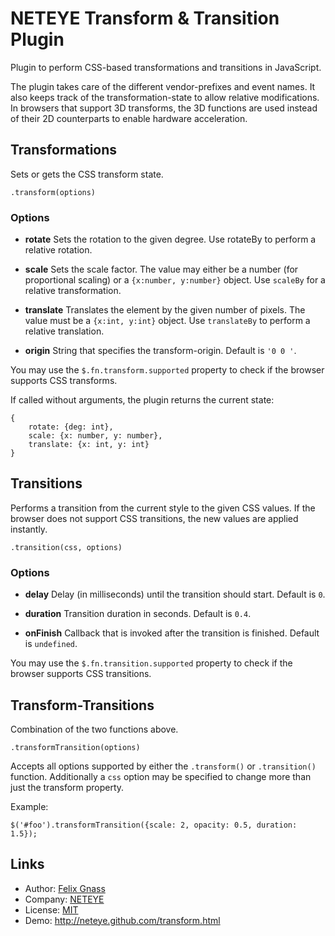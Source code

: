 NETEYE Transform & Transition Plugin
====================================

Plugin to perform CSS-based transformations and transitions in JavaScript.

The plugin takes care of the different vendor-prefixes and event names. It also keeps
track of the transformation-state to allow relative modifications. In browsers that
support 3D transforms, the 3D functions are used instead of their 2D counterparts
to enable hardware acceleration.

Transformations
---------------

Sets or gets the CSS transform state.

    .transform(options)

### Options

 - **rotate**
   Sets the rotation to the given degree. Use rotateBy to perform a relative rotation.

 - **scale**
   Sets the scale factor. The value may either be a number (for proportional scaling) or 
   a `{x:number, y:number}` object. Use `scaleBy` for a relative transformation.

 - **translate**
   Translates the element by the given number of pixels. The value must be 
   a `{x:int, y:int}` object. Use `translateBy` to perform a relative translation.

 - **origin**
   String that specifies the transform-origin. Default is `'0 0 '`.


You may use the `$.fn.transform.supported` property to check if the browser supports 
CSS transforms.

If called without arguments, the plugin returns the current state:

<div class="liquid highlight javascript"></div>

    {
    	rotate: {deg: int},
    	scale: {x: number, y: number},
    	translate: {x: int, y: int}
    }

<div class="liquid endhighlight"></div>

Transitions
-----------

Performs a transition from the current style to the given CSS values. If the browser does not
support CSS transitions, the new values are applied instantly.

    .transition(css, options)

### Options

 - **delay**
   Delay (in milliseconds) until the transition should start. Default is `0`.

 - **duration**
   Transition duration in seconds. Default is `0.4`.

 - **onFinish**
   Callback that is invoked after the transition is finished. Default is `undefined`.


You may use the `$.fn.transition.supported` property to check if the browser supports 
CSS transitions.


Transform-Transitions
---------------------

Combination of the two functions above.

    .transformTransition(options)

Accepts all options supported by either the `.transform()` or `.transition()` function. 
Additionally a `css` option may be specified to change more than just the transform property.

Example:

<div class="liquid highlight javascript"></div>

    $('#foo').transformTransition({scale: 2, opacity: 0.5, duration: 1.5});

<div class="liquid endhighlight"></div>
  
Links
-----
    
* Author:  [Felix Gnass](http://github.com/fgnass)
* Company: [NETEYE](http://neteye.de)
* License: [MIT](http://neteye.github.com/MIT-LICENSE.txt)
* Demo:    http://neteye.github.com/transform.html
